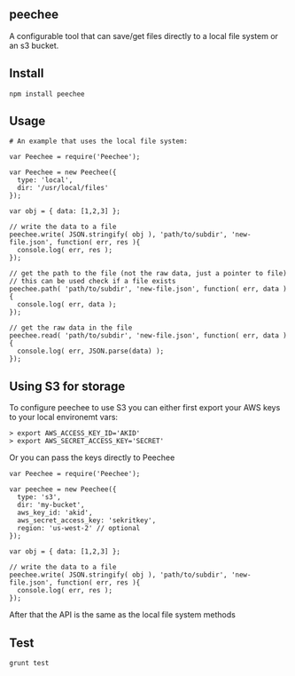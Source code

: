 peechee 
--------------------

A configurable tool that can save/get files directly to a local file system or an s3 bucket. 

## Install 

    npm install peechee 

## Usage 

    # An example that uses the local file system:

    var Peechee = require('Peechee');
    
    var Peechee = new Peechee({
      type: 'local',
      dir: '/usr/local/files'
    });

    var obj = { data: [1,2,3] };

    // write the data to a file 
    peechee.write( JSON.stringify( obj ), 'path/to/subdir', 'new-file.json', function( err, res ){
      console.log( err, res );
    });

    // get the path to the file (not the raw data, just a pointer to file)
    // this can be used check if a file exists 
    peechee.path( 'path/to/subdir', 'new-file.json', function( err, data ){
      console.log( err, data );
    });

    // get the raw data in the file 
    peechee.read( 'path/to/subdir', 'new-file.json', function( err, data ){
      console.log( err, JSON.parse(data) );
    });

## Using S3 for storage 

To configure peechee to use S3 you can either first export your AWS keys to your local environemt vars: 

    > export AWS_ACCESS_KEY_ID='AKID'
    > export AWS_SECRET_ACCESS_KEY='SECRET' 

Or you can pass the keys directly to Peechee


    var Peechee = require('Peechee');
    
    var peechee = new Peechee({
      type: 's3',
      dir: 'my-bucket',
      aws_key_id: 'akid',
      aws_secret_access_key: 'sekritkey',
      region: 'us-west-2' // optional
    });

    var obj = { data: [1,2,3] };

    // write the data to a file 
    peechee.write( JSON.stringify( obj ), 'path/to/subdir', 'new-file.json', function( err, res ){
      console.log( err, res );
    });

After that the API is the same as the local file system methods 


## Test

    grunt test 
    
